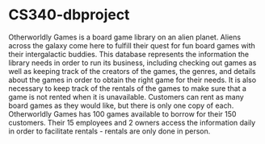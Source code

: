 # CS340-dbproject

Otherworldly Games is a board game library on an alien planet. Aliens across the galaxy come here to fulfill their quest for fun board games with their intergalactic buddies. This database represents the information the library needs in order to run its business, including checking out games as well as keeping track of the creators of the games, the genres, and details about the games in order to obtain the right game for their needs. It is also necessary to keep track of the rentals of the games to make sure that a game is not rented when it is unavailable. Customers can rent as many board games as they would like, but there is only one copy of each. Otherworldly Games has 100 games available to borrow for their 150 customers. Their 15 employees and 2 owners access the information daily in order to facilitate rentals - rentals are only done in person.
